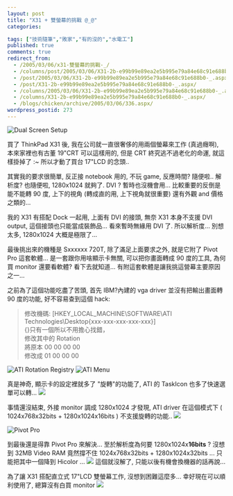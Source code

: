 ```yaml
---
layout: post
title: "X31 + 雙螢幕的挑戰 @_@"
categories:

tags: ["技術隨筆","敗家","有的沒的","水電工"]
published: true
comments: true
redirect_from:
  - /2005/03/06/x31-雙螢幕的挑戰-_/
  - /columns/post/2005/03/06/X31-2b-e99b99e89ea2e5b995e79a84e68c91e688b0-_.aspx/
  - /post/2005/03/06/X31-2b-e99b99e89ea2e5b995e79a84e68c91e688b0-_.aspx/
  - /post/X31-2b-e99b99e89ea2e5b995e79a84e68c91e688b0-_.aspx/
  - /columns/2005/03/06/X31-2b-e99b99e89ea2e5b995e79a84e68c91e688b0-_.aspx/
  - /columns/X31-2b-e99b99e89ea2e5b995e79a84e68c91e688b0-_.aspx/
  - /blogs/chicken/archive/2005/03/06/336.aspx/
wordpress_postid: 273
---
```


![Dual Screen Setup](/wp-content/be-files/dualview.jpg)

買了 ThinkPad X31 後, 我在公司就一直很奢侈的用兩個螢幕來工作 (真過癮啊), 本來家裡也有古董 19"CRT 可以這樣用的, 但是 CRT 終究逃不過老化的命運, 就這樣掛掉了 :~ 所以才動了買台 17"LCD 的念頭..

其實我的要求很簡單, 反正接 notebook 用的, 不玩 game, 反應時間? 隨便啦.. 解析度? 也隨便啦, 1280x1024 就夠了. DVI ? 暫時也沒機會用... 比較重要的反倒是能不能轉 90 度, 上下的視角 (轉成直的用, 上下視角就很重要) 還有外觀 and 價格之類的...

我的 X31 有搭配 Dock 一起用, 上面有 DVI 的接頭, 無奈 X31 本身不支援 DVI output, 這個接頭也只能當成裝飾品... 看來暫時無緣用 DVI 了. 所以解析度... 別想太多, 1280x1024 大概是極限了...

<!--more-->

最後挑出來的機種是 Sxxxxxx 720T, 除了滿足上面要求之外, 就是它附了 Pivot Pro 這套軟體... 是一套跟你用啥顯示卡無關, 可以把你畫面轉成 90 度的工具, 為何買 monitor 還要看軟體? 看下去就知道... 有附這套軟體是讓我挑這營幕主要原因之一...

之前為了這個功能吃盡了苦頭, 首先 IBM?內建的 vga driver 並沒有把輸出畫面轉 90 度的功能, 好不容易查到這個 hack:

> 修改機碼: [HKEY_LOCAL_MACHINE\SOFTWARE\ATI Technologies\Desktop\{xxx-xxx-xxx-xxx-xxx}]  
> {}只有一個所以不用擔心找錯，  
> 修改其中的 Rotation  
> 將原本 00 00 00 00  
> 修改成 01 00 00 00

![ATI Rotation Registry](/wp-content/be-files/ati-rotation.jpg) ![ATI Menu](/wp-content/be-files/ati-menu.jpg)

真是神奇, 顯示卡的設定裡就多了 "旋轉"的功能了, ATI 的 TaskIcon 也多了快速選單可以轉... ![](/Emoticons/teeth_smile.gif)

事情還沒結束, 外接 monitor 調成 1280x1024 才發現, ATI driver 在這個模式下 ( 1024x768x32bits + 1280x1024x16bits ) 不支援旋轉的功能.. ![](/Emoticons/angry_smile.gif)

![Pivot Pro](/wp-content/be-files/pivot.jpg)

到最後還是得靠 Pivot Pro 來解決... 至於解析度為何要 1280x1024x**16bits** ? 沒想到 32MB Video RAM 竟然撐不住 1024x768x32bits + 1280x1024x32bits ... 只能把其中一個降到 Hicolor ... ![](/Emoticons/cry_smile.gif) 這個就沒解了, 只能以後有機會換機器的話再說...

為了讓 X31 搭配直立式 17"LCD 雙螢幕工作, 沒想到困難這麼多... 幸好現在可以順利使用了, 總算沒有白買 monitor ![](/Emoticons/shades_smile.gif)

